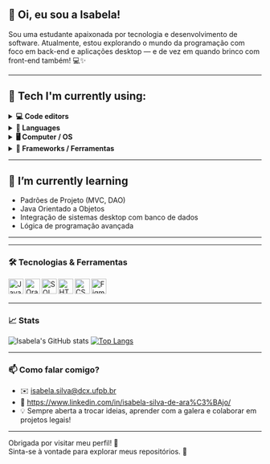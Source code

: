 ## 👋 Oi, eu sou a Isabela!

Sou uma estudante apaixonada por tecnologia e desenvolvimento de software. Atualmente, estou explorando o mundo da programação com foco em back-end e aplicações desktop — e de vez em quando brinco com front-end também! 💻✨

---

## 🌿 Tech I'm currently using:

<details>
  <summary><strong>💻 Code editors</strong></summary>
  <ul>
    <li>Intelij</li>
    <li>Oracle APEX IDE</li>
  </ul>
</details>

<details>
  <summary><strong>🧪 Languages</strong></summary>
  <ul>
    <li>Java</li>
    <li>SQL / PL-SQL</li>
  </ul>
</details>

<details>
  <summary><strong>🖥️ Computer / OS</strong></summary>
  <ul>
    <li>Windows 10</li>
  </ul>
</details>

<details>
  <summary><strong>🧰 Frameworks / Ferramentas</strong></summary>
  <ul>
    <li>Java Swing</li>
    <li>Oracle APEX</li>
    <li>Figma (UI/UX)</li>
    <li>Excel</li>
    <li>PowerBI</li>
    <li>JUnit</li>
  </ul>
</details>

---

## 🌱 I’m currently learning

- Padrões de Projeto (MVC, DAO)
- Java Orientado a Objetos
- Integração de sistemas desktop com banco de dados
- Lógica de programação avançada

---
---

### 🛠️ Tecnologias & Ferramentas

<img align="left" alt="Java" width="30px" src="https://cdn.jsdelivr.net/gh/devicons/devicon/icons/java/java-original.svg" />
<img align="left" alt="Oracle" width="30px" src="https://cdn.jsdelivr.net/gh/devicons/devicon/icons/oracle/oracle-original.svg" />
<img align="left" alt="SQL" width="30px" src="https://cdn.jsdelivr.net/gh/devicons/devicon/icons/mysql/mysql-original.svg" />
<img align="left" alt="HTML5" width="30px" src="https://cdn.jsdelivr.net/gh/devicons/devicon/icons/html5/html5-original.svg" />
<img align="left" alt="CSS3" width="30px" src="https://cdn.jsdelivr.net/gh/devicons/devicon/icons/css3/css3-original.svg" />
<img align="left" alt="Figma" width="30px" src="https://cdn.jsdelivr.net/gh/devicons/devicon/icons/figma/figma-original.svg" />
<br><br>

---

### 📈 Stats

![Isabela's GitHub stats](https://github-readme-stats.vercel.app/api?username=isabelatzz&show_icons=true&theme=tokyonight)
[![Top Langs](https://github-readme-stats.vercel.app/api/top-langs/?username=isabelatzz&layout=compact&theme=tokyonight)](https://github.com/isabelatzz)

---

### 📫 Como falar comigo?

- ✉️ isabela.silva@dcx.ufpb.br
- 💼 https://www.linkedin.com/in/isabela-silva-de-ara%C3%BAjo/
- 💡 Sempre aberta a trocar ideias, aprender com a galera e colaborar em projetos legais!

---

Obrigada por visitar meu perfil! 🌸  
Sinta-se à vontade para explorar meus repositórios. 🚀
